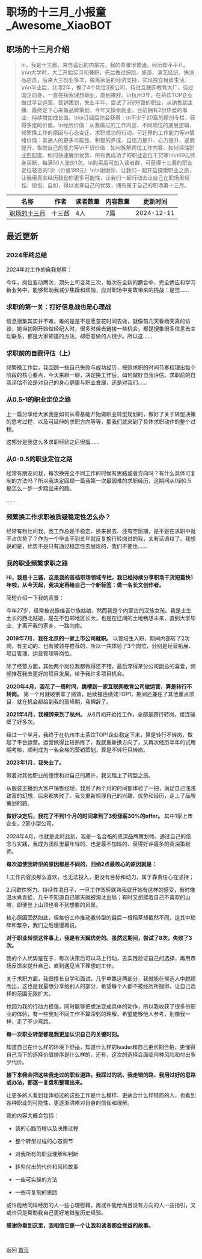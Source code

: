 # 职场的十三月_小报童_Awesome_XiaoBOT

## 职场的十三月介绍
> hi，我是十三酱，来自遥远的内蒙古，我的背景很普通，经历却不平凡。\n\n大学时，大二开始实习和兼职，先后做过保险、旅游、演艺经纪、快消品店员，后来大三创业多次，脱离家庭的经济支持，实现独立租房生活。\n\n毕业后，北漂2年，换了4个岗位3家公司，待过互联网教育大厂，待过国企前身，一直在探索理想职业，直到裸辞。\n杭州3年，在茶饮TOP企业做过平台运营、营销策划，失业半年，尝试了3份短暂的职业，从销售到主播，最终定下心来做品牌策划，今年又探索副业，目前拥有2份热爱的事业，持续增加成长值。\n\n订阅后你会获得：\n不少于20篇的原创专栏，获得多维的价值。\n经历价值：从我做过的工作内容、不同岗位的底层逻辑、频繁换工作的原因与心态变迁、求职成功的行动、可迁移的工作能力等\n情绪价值：普通人的更多可能性、积极的养成、自信力提升、心力提升、逆商提升、取悦自己的能力等\n干货价值：如何拆解岗位工作内容、如何评估职业匹配度、如何快速展示优势、所有我成功了的职业定位干货等\n\n69元终身买断，每满50人涨价1次。\n购买后可加入读者群，可获得十三酱的职业定位轻咨询1次（价值199元）\n\n谢谢你，让我们一起开启探索职业之旅，让我用真实经历鼓励你更多可能性，让我们一起行动去让自己在职场里轻松、愉悦、自如，得以发挥自己的优势，拥有属于自己的职场第十三月。  
  


|名称|作者|读者数量|内容数量|更新时间|
|---|---|---|---|---|
|[职场的十三月](https://xiaobot.net/p/thirteen?refer=0b133df9-27dc-423b-8101-639049001c13)|十三酱|4人|7篇|2024-12-11|

## 最近更新
### 2024年终总结

2024年对工作的自我觉察：

今年，岗位变动两次，顶头上司变动三次，每次在全新的磨合中，完全适应和学习新业务中，能够帮助我减少焦躁和烦恼，应对职场中变故带来的挑战：是觉......

### 求职的第一关：打好信息战也是心理战

信息搜集其实并不难，难的是是不是愿意花时间去做，就像前几天看杨天真的访谈，她当初刚开始做经纪人时，很多时候去链接一些机会，都是搜集很多信息去主动联系，都是大家知道的方法，却愿意做的人很少。所以这......

### 求职前的自我评估（上）

频繁换工作后，我回顾一些自己失败与成功经历，按照求职的时间节奏梳理出每个阶段的核心要点，今天来聊一聊，决定换工作后，如何做好自我评估。求职前的自我评估不论是对自己的身心健康与职业发展，还是对我们......

### 从0.5-1的职业定位之路

上一篇分享给大家我是如何从零基础开始做职业转型规划的，做好了关于转型决策的思考过程、以及可延伸的求职方向等等，那我们就来到了具体求职动作的整个过程。

这部分是我这么多求职经验之后很擅......

### 从0-0.5的职业定位之路

经常有朋友问我，每次换完全不同工作的时候有思路或者方向吗？有什么具体可复制的方法吗？所以我决定回顾一篇我第一次最困难的求职经历，这期间从0到0.5是怎么一步一步踏出来的路。

......

### 频繁换工作求职被质疑稳定性怎么办？

经常有粉丝问我，我工作总是不稳定、换来换去、还有空窗期，是不是在求职中就不占优势了？作为一个毕业不到五年就反复换行转岗过的我，太有话语权了。我想说的是，优势不是只有通过稳定性去展现的，我们不要也......

### 我的职业频繁求职之路

**Hi，我是十三酱，这是我的首档职场领域专栏，我已经持续分享职场干货短篇快1年啦，从今天起，我决定再给自己一个新标签：做一名长文创作者。**

简短介绍一下我的背景：

今年27岁，经常被说像维吾尔族姑娘，然而我是个内蒙古的汉族女孩。我是土生土长的西北姑娘，是在不包邮地区长大，也是在辽阔的土地畅想未来，直到大学毕业，才离开我的家乡，一路向南。

**2019年7月，我在北京的一家上市公司就职。**
以管培生入职，期间内部转了2次岗，有主动的、也有被领导推荐的，所以一共体验了3个岗位，分别是经营拓展、项目管理、运营管理等岗位。

除了经营方面，其他两个岗位我都做得还不错，最后深得某分公司副总的喜爱，频频推荐我去更好的项目发展，给予我许多项目机会。

**2020年4月，我花了一周时间，跳槽到一家互联网教育公司做运营，算是转行不转岗。**
第一个月就破例拿了绩效，后续接连绩效TOP1，期间还兼任了其他重点项目，就在机会都给到我的高峰期，我裸辞了。

**2021年4月，我裸辞来到了杭州。** 从6月初开始找工作，全部是跨行转岗，接连碰壁了好多次。

经过一个半月，我终于在杭州本土茶饮TOP1企业稳定下来，算是转行不转岗，做起了平台运营。运营做得比较熟练了，我就重新换方向了，又再次经历半年的试用期考核，顺利成为一名合格的营销策划，算是不转行只转岗。

**2023年1月，我失业了。**

带着对其他职业的憧憬和对自己的期许，我又踏上了转型之旅。

从服装主播到大客户销售经理，我用了两个月的时间都体验了一把，满足自己浅浅致富的幻想，后来都失败了。我又重新梳理自己的兴趣、优势和经历，走上了品牌策划的路。

**做好决定后，我花了不到1个月的时间拿到了3份涨薪30%的offer。** 其中1家上市企业，2家小型公司。

2024年4月，也就是此时此刻，我是一名合格的资深品牌策划师。通过自己的信念与实践，我成为团队里最年轻的、也是最不加班的、获得好评最多的资深策划师。

**每次迫使我转型的原因都是不同的，归纳2点最核心的原因就是：**

1.工作内容没那么喜欢，也无法投入，更没有目标和动力，属于靠责任心在坚持；

2.间歇性努力、持续性混日子，一旦工作驾轻就熟我就开始有这样的感受，有时像温水煮青蛙，几乎不知道自己哪天就被淘汰出局；有时又想爬着自己不喜欢的山坡，即便登上山顶也看不到想要的风景。

核心原因固然如此，但每份工作推动我转型的最后一根稻草却截然不同，这其中琐碎和繁杂，我们之后慢慢再说。

**对于职业转型这件事上，我是有天赋优势的。虽然这期间，尝试了8次，失败了3次。**

我的个人优势是在于，每次决策后可以马上行动，去实践验证自己的选择，再用市场反馈来提升自己，直到遇见当下理想的工作。

关于求职方面，我很擅长自学和面试，几乎单靠这两部分，我就能在候选人中脱颖而出，这也是我最想分享给别人的部分，希望每个人都不被经历所捆绑，让自己选择的范围无限扩大。

也因为我的行动力极强，同时能够把想法变成具体的动作，所以我收获了很多份职业的体验，有一些我对不同工作不算深刻的理解，希望能够他人参考，别像我一样，走了不少弯路。

**每一次职业转型都是我更加认识自己的关键时刻。**

知道自己在什么样的环境下舒适，知道什么样的leader和自己更长期合拍，更懂得自己当下的选择价值排序是什么样的，还有，这次的选择会面临何种风险和付出多少代价。

**接下来我会把这些我走过的职业道路，我踩过的坑、我走错的路、我用过好的思路或办法，都逐一复盘和整理出来。**

让更多的人看到我体验过的这些工作是什么模样、更适合什么样特质的人，也看到各种职业的可能性，更逐渐清晰对自身的信任和理解。

我的内容大概会包括：

  * 我的心路历程以及决策过程

  * 整个转型过程的心态调节

  * 对我所有的职业理解和判断

  * 转型付出的代价和风险故事

  * 一些可实操的方法

  * 一些可复制的思路

或许能给同样经历的人一些心理慰藉，再或许能给尚且没有方向的人一些指引，又或许只是帮助我自己更好地借鉴历史经验。

**感谢你看到这里，我相信它是一个让我和读者都会受益的故事。**


<a href="https://github.com/Reno9527/awesome-xiaobot" style="color: white; text-decoration: none;">awesome-xiaobot</a>

返回 [首页](../README.md)
